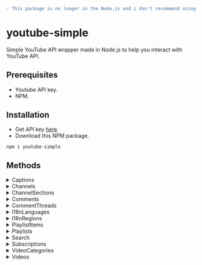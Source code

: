 ```diff
- This package is no longer in the Node.js and i don't recommend using it because of it's terrible structure
```
# youtube-simple
Simple YouTube API wrapper made in Node.js to help you interact with YouTube API.

## Prerequisites
- Youtube API key.
- NPM.

## Installation
- Get API key [here](https://console.cloud.google.com/apis/credentials).
- Download this NPM package.
```
npm i youtube-simple
```

## Methods
<details>
    <summary>Captions</summary>

#### By videoId
```js
let YouTubeAPI = require("YouTubeAPI");

YouTubeAPI = new YouTubeAPI("API_KEY");

YouTubeAPI.getCaptions("snippet", "M7FIvfx5J10")
    .then(function(data) {
        console.log(data);
    })
    .catch(console.error)
```
</details>

<details>
    <summary>Channels</summary>

#### By channelName
```js
let YouTubeAPI = require("YouTubeAPI");

YouTubeAPI = new YouTubeAPI("API_KEY");

YouTubeAPI.getChannelsByName("snippet", "Pewdiepie")
    .then(function(data) {
        console.log(data);
    })
    .catch(console.error)
```

#### By channelId
```js
let YouTubeAPI = require("YouTubeAPI");

YouTubeAPI = new YouTubeAPI("API_KEY");

YouTubeAPI.getChannelById("snippet", "UC-lHJZR3Gqxm24_Vd_AJ5Yw")
    .then(function(data) {
        console.log(data);
     })
    .catch(console.error)
```
</details>

<details>
    <summary>ChannelSections</summary>

#### By channelId
```js
let YouTubeAPI = require("YouTubeAPI");

YouTubeAPI = new YouTubeAPI("API_KEY");

YouTubeAPI.getChannelSectionsByChannelId("snippet", "UC-lHJZR3Gqxm24_Vd_AJ5Yw")
    .then(function(data) {
        console.log(data);
    })
    .catch(console.error)
```

#### By resourceId
```js
let YouTubeAPI = require("YouTubeAPI");

YouTubeAPI = new YouTubeAPI("API_KEY");

YouTubeAPI.getChannelSectionsById("snippet", "UCUf53DHwoQw4SvETXZQ2Tmg.XgM4c0oGu94")
    .then(function(data) {
        console.log(data);
    })
    .catch(console.error)
```
</details>

<details>
    <summary>Comments</summary>

#### By resourceId
```js
let YouTubeAPI = require("YouTubeAPI");

YouTubeAPI = new YouTubeAPI("API_KEY");

YouTubeAPI.getCommentsById("snippet", "UgzDE2tasfmrYLyNkGt4AaABAg")
    .then(function(data) {
        console.log(data);
    })
    .catch(console.error)
```

#### By parentId
```js
let YouTubeAPI = require("YouTubeAPI");

YouTubeAPI = new YouTubeAPI("API_KEY");

newRequest.getCommentsByParentId("snippet", "UgzDE2tasfmrYLyNkGt4AaABAg")
    .then(function(data) {
        console.log(data);
    })
    .catch(console.error)
```
</details>

<details>
    <summary>CommentThreads</summary>

#### By allThreadsRelatedToChannelId
```js
let YouTubeAPI = require("YouTubeAPI");

YouTubeAPI = new YouTubeAPI("API_KEY");

YouTubeAPI.getCommentThreadsByATRTCI("snippet", "UCAuUUnT6oDeKwE6v1NGQxug")
    .then(function(data) {
        console.log(data);
    })
    .catch(console.error)
```

#### By channelId
```js
let YouTubeAPI = require("YouTubeAPI");

YouTubeAPI = new YouTubeAPI("API_KEY");

YouTubeAPI.getCommentThreadsByChannelId("snippet", "UCAuUUnT6oDeKwE6v1NGQxug")
    .then(function(data) {
        console.log(data);
    })
    .catch(console.error)
```

#### By videoId
```js
let YouTubeAPI = require("YouTubeAPI");

YouTubeAPI = new YouTubeAPI("API_KEY");

 YouTubeAPI.getCommentThreadsByVideoId("snippet", "dQw4w9WgXcQ")
    .then(function(data) {
        console.log(data);
    })
    .catch(console.error)
```
</details>

<details>
    <summary>I18nLanguages</summary>

#### By resourceId
```js
let YouTubeAPI = require("YouTubeAPI");

YouTubeAPI = new YouTubeAPI("API_KEY");

YouTubeAPI.GetI18nLanguages("snippet")
    .then(function(data) {
        console.log(data);
    })
    .catch(console.error)
```
</details>

<details>
    <summary>I18nRegions</summary>

```js
let YouTubeAPI = require("YouTubeAPI");

YouTubeAPI = new YouTubeAPI("API_KEY");

 YouTubeAPI.GetI18nRegions("snippet")
    .then(function(data) {
        console.log(data);
    })
    .catch(console.error)
```
</details>

<details>
    <summary>PlaylistItems</summary>

#### By playlistId
```js
let YouTubeAPI = require("YouTubeAPI");

YouTubeAPI = new YouTubeAPI("API_KEY");

 YouTubeAPI.getPlaylistItemsByPlaylistId("snippet,contentDetails", "PLBCF2DAC6FFB574DE")
    .then(function(data) {
        console.log(data);
    })
    .catch(console.error)
```

#### By resourceId
```js
let YouTubeAPI = require("YouTubeAPI");

YouTubeAPI = new YouTubeAPI("API_KEY");

 YouTubeAPI.getPlaylistItemsById("snippet,contentDetails", "UExCQ0YyREFDNkZGQjU3NERFLkMyQjUzQkM1OTFFRTNFMEQ")
    .then(function(data) {
        console.log(data);
    })
    .catch(console.error)
```
</details>

<details>
    <summary>Playlists</summary>

#### By channelId
```js
let YouTubeAPI = require("YouTubeAPI");

YouTubeAPI = new YouTubeAPI("API_KEY");

 YouTubeAPI.getPlaylistsByChannelId("snippet,contentDetails", "UC_x5XG1OV2P6uZZ5FSM9Ttw")
    .then(function(data) {
        console.log(data);
    })
    .catch(console.error)
```

#### By resourceId
```js
let YouTubeAPI = require("YouTubeAPI");

YouTubeAPI = new YouTubeAPI("API_KEY");

 YouTubeAPI.getPlaylistsById("snippet,contentDetails", "PLOU2XLYxmsIJwWXScAwCG5vSEQbwQsC0F")
    .then(function(data) {
        console.log(data);
    })
    .catch(console.error)
```
</details>

<details>
    <summary>Search</summary>

```js
let YouTubeAPI = require("YouTubeAPI");

YouTubeAPI = new YouTubeAPI("API_KEY");

YouTubeAPI.SearchVideo("snippet", "Pedro Pascal crying")
    .then(function(data) {
         console.log(data);
    })
    .catch(console.error)
```
</details>

<details>
    <summary>Subscriptions</summary>

#### By channelId
```js
let YouTubeAPI = require("YouTubeAPI");

YouTubeAPI = new YouTubeAPI("API_KEY");

 newRequest.getSubscriptionsByChannelId("snippet,contentDetails", "UC8OODSjWU3_KrAc5QJId4rA")
    .then(function(data) {
        console.log(data);
    })
    .catch(console.error)
```

#### By resourceId
```js
let YouTubeAPI = require("YouTubeAPI");

YouTubeAPI = new YouTubeAPI("API_KEY");

 newRequest.getSubscriptionsById("snippet", "Zf8Bp5m8bN3S-6pbkS-esH0a1I_RPSRL3pqsGWLjDhY")
    .then(function(data) {
        console.log(data);
    })
    .catch(console.error)
```
</details>

<details>
    <summary>VideoCategories</summary>

#### By regionCode
```js
let YouTubeAPI = require("YouTubeAPI");

YouTubeAPI = new YouTubeAPI("API_KEY");

 YouTubeAPI.getVideoCategoriesByRegionCode("snippet", "ES")
    .then(function(data) {
        console.log(data);
    })
    .catch(console.error)
```

#### By by resourceId
```js
let YouTubeAPI = require("YouTubeAPI");

YouTubeAPI = new YouTubeAPI("API_KEY");

 YouTubeAPI.getVideoCategoriesById("snippet", "44")
    .then(function(data) {
        console.log(data);
    })
    .catch(console.error)
```
</details>

<details>
    <summary>Videos</summary>

#### By chart
```js
let YouTubeAPI = require("YouTubeAPI");

YouTubeAPI = new YouTubeAPI("API_KEY");

 YouTubeAPI.getVideosByChart("snippet", "mostPopular")
    .then(function(data) {
        console.log(data);
    })
    .catch(console.error)
```

#### By resourceId
```js
 newRequest.getVideosById("snippet", "Ks-_Mh1QhMc")
     .then(function(data) {
         console.log(data);
     })
     .catch(console.error)
```
</details>
